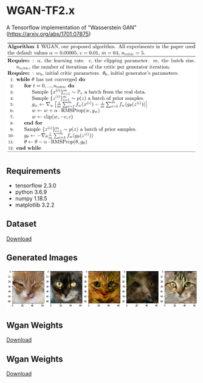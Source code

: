 # WGAN-TF2.x
A Tensorflow implementation of "Wasserstein GAN" (https://arxiv.org/abs/1701.07875)

![](https://raw.githubusercontent.com/TanyaChutani/WGAN-TF2/master/wgan.png)

## Requirements
- tensorflow 2.3.0
- python 3.6.9
- numpy 1.18.5
- matplotlib 3.2.2

## Dataset
[Download](https://www.kaggle.com/spandan2/cats-faces-64x64-for-generative-models)

## Generated Images
![](https://raw.githubusercontent.com/TanyaChutani/WGAN-TF2/master/results/download.png)

## Wgan Weights
[Download](https://drive.google.com/drive/folders/1vsp0Wbwcot1cHOfwYCR6kvtGmrmplwav?usp=sharing)

## Wgan Weights
[Download](https://drive.google.com/drive/folders/1-GLLigsV1XLxxnaD1y_hx60MDIaW67Zh?usp=sharing)

